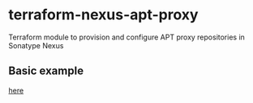 # terraform-nexus-apt-proxy

Terraform module to provision and configure APT proxy repositories in Sonatype Nexus


## Basic example

[here](examples/basic/README.md)
